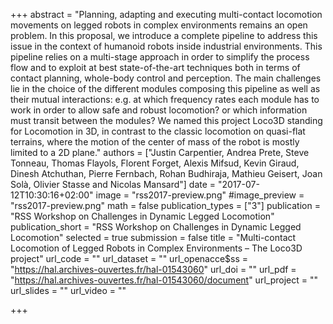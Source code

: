 +++
abstract = "Planning, adapting and executing multi-contact locomotion movements on legged robots in complex environments remains an open problem. In this proposal, we introduce a complete pipeline to address this issue in the context of humanoid robots inside industrial environments. This pipeline relies on a multi-stage approach in order to simplify the process flow and to exploit at best state-of-the-art techniques both in terms of contact planning, whole-body control and perception. The main challenges lie in the choice of the different modules composing this pipeline as well as their mutual interactions: e.g. at which frequency rates each module has to work in order to allow safe and robust locomotion? or which information must transit between the modules? We named this project Loco3D standing for Locomotion in 3D, in contrast to the classic locomotion on quasi-flat terrains, where the motion of the center of mass of the robot is mostly limited to a 2D plane."
authors = ["Justin Carpentier, Andrea Prete, Steve Tonneau, Thomas Flayols, Florent Forget, Alexis Mifsud, Kevin Giraud, Dinesh Atchuthan, Pierre Fernbach, Rohan Budhiraja, Mathieu Geisert, Joan Solà, Olivier Stasse and Nicolas Mansard"]
date = "2017-07-12T10:30:16+02:00"
image = "rss2017-preview.png"
#image_preview = "rss2017-preview.png"
math = false
publication_types = ["3"]
publication = "RSS Workshop on Challenges in Dynamic Legged Locomotion"
publication_short = "RSS Workshop on Challenges in Dynamic Legged Locomotion"
selected = true
submission = false
title = "Multi-contact Locomotion of Legged Robots in Complex Environments – The Loco3D project"
url_code = ""
url_dataset = ""
url_openacce$ss = "https://hal.archives-ouvertes.fr/hal-01543060"
url_doi = ""
url_pdf = "https://hal.archives-ouvertes.fr/hal-01543060/document"
url_project = ""
url_slides = ""
url_video = ""

+++

